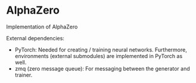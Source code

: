 # AlphaZero
Implementation of AlphaZero


External dependencies:
- PyTorch: Needed for creating / training neural networks. Furthermore, environments (external submodules) are implemented in PyTorch as well.
- zmq (zero message queue): For messaging between the generator and trainer.